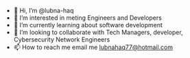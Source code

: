- 👋 Hi, I’m @lubna-haq
- 👀 I’m interested in meting Engineers and Developers
- 🌱 I’m currently learning about software development
- 💞️ I’m looking to collaborate with Tech Managers, developer, Cybersecurity Network Engineers
- 📫 How to reach me email me lubnahaq77@hotmail.com

<!---
lubna-haq/lubna-haq is a ✨ special ✨ repository because its `README.md` (this file) appears on your GitHub profile.
You can click the Preview link to take a look at your changes.
--->
